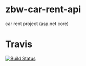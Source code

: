 # zbw-car-rent-api
car rent project (asp.net core)

# Travis
[![Build Status](https://travis-ci.org/bschaeublin/zbw-car-rent-api.svg?branch=develop)](https://travis-ci.org/bschaeublin/zbw-car-rent-api)
